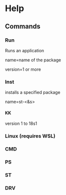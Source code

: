 # Help

## Commands

### Run

Runs an application

name=name of the package

version=1 or more

### Inst

installs a specified package

name=st-<&s>

#### KK
version 1 to 18s1

### Linux (requires WSL)

### CMD

### PS

### ST

### DRV
